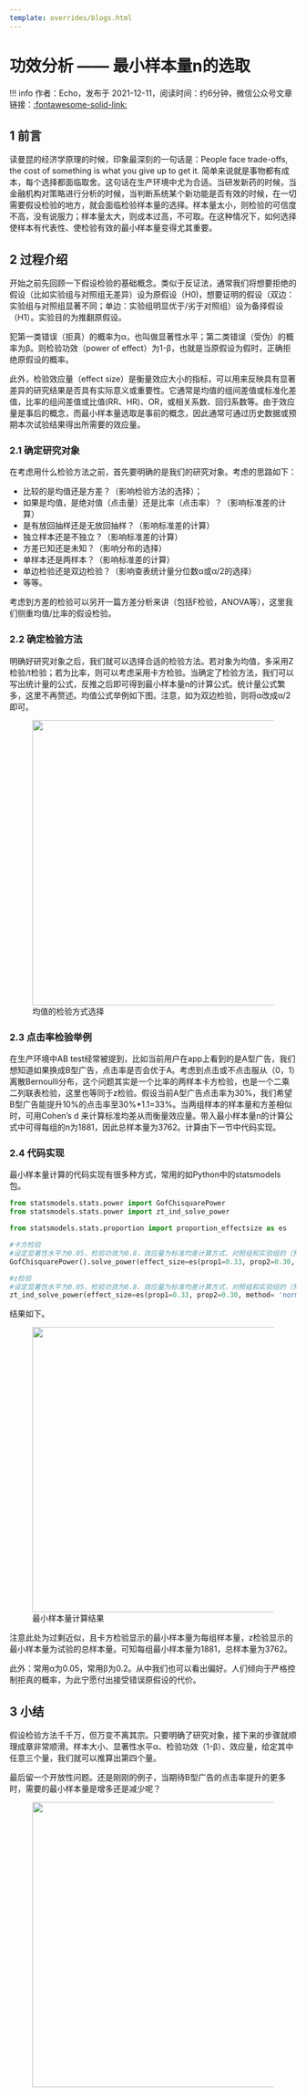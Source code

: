 ```yaml
---
template: overrides/blogs.html
---
```


# 功效分析 —— 最小样本量n的选取

!!! info
    作者：Echo，发布于 2021-12-11，阅读时间：约6分钟，微信公众号文章链接：[:fontawesome-solid-link:]()

## 1 前言
读曼昆的经济学原理的时候，印象最深刻的一句话是：People face trade-offs, the cost of something is what you give up to get it. 简单来说就是事物都有成本，每个选择都面临取舍。这句话在生产环境中尤为合适。当研发新药的时候，当金融机构对策略进行分析的时候，当判断系统某个新功能是否有效的时候，在一切需要假设检验的地方，就会面临检验样本量的选择。样本量太小，则检验的可信度不高，没有说服力；样本量太大，则成本过高，不可取。在这种情况下，如何选择使样本有代表性、使检验有效的最小样本量变得尤其重要。


## 2 过程介绍

开始之前先回顾一下假设检验的基础概念。类似于反证法，通常我们将想要拒绝的假设（比如实验组与对照组无差异）设为原假设（H0)，想要证明的假设（双边：实验组与对照组显著不同；单边：实验组明显优于/劣于对照组）设为备择假设（H1）。实验目的为推翻原假设。

犯第一类错误（拒真）的概率为α，也叫做显著性水平；第二类错误（受伪）的概率为β。则检验功效（power of effect）为1-β，也就是当原假设为假时，正确拒绝原假设的概率。

此外，检验效应量（effect size）是衡量效应大小的指标，可以用来反映具有显著差异的研究结果是否具有实际意义或重要性。它通常是均值的组间差值或标准化差值，比率的组间差值或比值(RR、HR)、OR，或相关系数、回归系数等。由于效应量是事后的概念，而最小样本量选取是事前的概念，因此通常可通过历史数据或预期本次试验结果得出所需要的效应量。

### 2.1 确定研究对象

在考虑用什么检验方法之前，首先要明确的是我们的研究对象。考虑的思路如下：

- 比较的是均值还是方差？（影响检验方法的选择）；
- 如果是均值，是绝对值（点击量）还是比率（点击率）？（影响标准差的计算）
- 是有放回抽样还是无放回抽样？（影响标准差的计算）
- 独立样本还是不独立？（影响标准差的计算）
- 方差已知还是未知？（影响分布的选择）
- 单样本还是两样本？（影响标准差的计算）
- 单边检验还是双边检验？（影响查表统计量分位数α或α/2的选择）
- 等等。

考虑到方差的检验可以另开一篇方差分析来讲（包括F检验，ANOVA等），这里我们侧重均值/比率的假设检验。

### 2.2 确定检验方法

明确好研究对象之后，我们就可以选择合适的检验方法。若对象为均值，多采用Z检验/t检验；若为比率，则可以考虑采用卡方检验。当确定了检验方法，我们可以写出统计量的公式，反推之后即可得到最小样本量n的计算公式。统计量公式繁多，这里不再赘述。均值公式举例如下图。注意，如为双边检验，则将α改成α/2即可。
<figure>
  <img src="https://cdn.jsdelivr.net/gh/BulletTech2021/Pics/img/test_flow.png" width="500"/>
  <figcaption>均值的检验方式选择</figcaption>
</figure>


### 2.3 点击率检验举例

在生产环境中AB test经常被提到，比如当前用户在app上看到的是A型广告，我们想知道如果换成B型广告，点击率是否会优于A。考虑到点击或不点击服从（0，1）离散Bernoulli分布，这个问题其实是一个比率的两样本卡方检验，也是一个二乘二列联表检验，这里也等同于z检验。假设当前A型广告点击率为30%，我们希望B型广告能提升10%的点击率至30%*1.1=33%。当两组样本的样本量和方差相似时，可用Cohen’s d 来计算标准均差从而衡量效应量。带入最小样本量n的计算公式中可得每组的n为1881，因此总样本量为3762。计算由下一节中代码实现。


### 2.4 代码实现
最小样本量计算的代码实现有很多种方式，常用的如Python中的statsmodels包。

```python
from statsmodels.stats.power import GofChisquarePower
from statsmodels.stats.power import zt_ind_solve_power

from statsmodels.stats.proportion import proportion_effectsize as es

#卡方检验
#设定显著性水平为0.05，检验功效为0.8，效应量为标准均差计算方式，对照组和实验组的（预期）比率分别为30%和33%，实验组和对照组数量相等，双边检验。
GofChisquarePower().solve_power(effect_size=es(prop1=0.33, prop2=0.30, method= 'normal'), alpha=0.05, power=0.8,n_bins=2)

#z检验
#设定显著性水平为0.05，检验功效为0.8，效应量为标准均差计算方式，对照组和实验组的（预期）比率分别为30%和33%，实验组和对照组数量相等，双边检验。
zt_ind_solve_power(effect_size=es(prop1=0.33, prop2=0.30, method= 'normal'), alpha=0.05, power=0.8, ratio=1.0, alternative="two-sided")
```
结果如下。

<figure>
  <img src="https://cdn.jsdelivr.net/gh/BulletTech2021/Pics/img/t_test.png" width="500"/>
  <figcaption>最小样本量计算结果</figcaption>
</figure>

注意此处为过剩近似，且卡方检验显示的最小样本量为每组样本量，z检验显示的最小样本量为试验的总样本量。可知每组最小样本量为1881，总样本量为3762。

此外：常用α为0.05，常用β为0.2。从中我们也可以看出偏好。人们倾向于严格控制拒真的概率，为此宁愿付出接受错误原假设的代价。

## 3 小结
假设检验方法千千万，但万变不离其宗。只要明确了研究对象，接下来的步骤就顺理成章非常顺滑。样本大小、显著性水平α、检验功效（1-β）、效应量，给定其中任意三个量，我们就可以推算出第四个量。

最后留一个开放性问题。还是刚刚的例子，当期待B型广告的点击率提升的更多时，需要的最小样本量是增多还是减少呢？


<figure>
  <img src="https://cdn.jsdelivr.net/gh/BulletTech2021/Pics/2021-6-14/1623639526512-1080P%20(Full%20HD)%20-%20Tail%20Pic.png" width="500" />
</figure>
